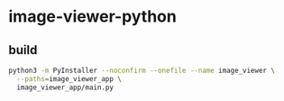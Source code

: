 # image-viewer-python

## build

```bash
python3 -m PyInstaller --noconfirm --onefile --name image_viewer \
  --paths=image_viewer_app \
  image_viewer_app/main.py
```
